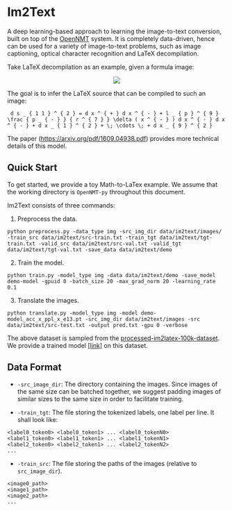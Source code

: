 # Im2Text

A deep learning-based approach to learning the image-to-text conversion, built on top of the <a href="http://opennmt.net/">OpenNMT</a> system. It is completely data-driven, hence can be used for a variety of image-to-text problems, such as image captioning, optical character recognition and LaTeX decompilation. 

Take LaTeX decompilation as an example, given a formula image:

<p align="center"><img src="http://lstm.seas.harvard.edu/latex/results/website/images/119b93a445-orig.png"></p>

The goal is to infer the LaTeX source that can be compiled to such an image:

```
 d s _ { 1 1 } ^ { 2 } = d x ^ { + } d x ^ { - } + l _ { p } ^ { 9 } \frac { p _ { - } } { r ^ { 7 } } \delta ( x ^ { - } ) d x ^ { - } d x ^ { - } + d x _ { 1 } ^ { 2 } + \; \cdots \; + d x _ { 9 } ^ { 2 } 
```

The paper (https://arxiv.org/pdf/1609.04938.pdf) provides more technical details of this model.

## Quick Start

To get started, we provide a toy Math-to-LaTex example. We assume that the working directory is `OpenNMT-py` throughout this document.

Im2Text consists of three commands:

1) Preprocess the data.

```
python preprocess.py -data_type img -src_img_dir data/im2text/images/ -train_src data/im2text/src-train.txt -train_tgt data/im2text/tgt-train.txt -valid_src data/im2text/src-val.txt -valid_tgt data/im2text/tgt-val.txt -save_data data/im2text/demo
```

2) Train the model.

```
python train.py -model_type img -data data/im2text/demo -save_model demo-model -gpuid 0 -batch_size 20 -max_grad_norm 20 -learning_rate 0.1
```

3) Translate the images.

```
python translate.py -model_type img -model demo-model_acc_x_ppl_x_e13.pt -src_img_dir data/im2text/images -src data/im2text/src-test.txt -output pred.txt -gpu 0 -verbose
```

The above dataset is sampled from the [processed-im2latex-100k-dataset](http://lstm.seas.harvard.edu/latex/py-processed-im2latex-100k-dataset.tgz). We provide a trained model [[link]](http://lstm.seas.harvard.edu/latex/py-model.pt) on this dataset.

## Data Format

* `-src_image_dir`: The directory containing the images. Since images of the same size can be batched together, we suggest padding images of similar sizes to the same size in order to facilitate training.

* `-train_tgt`: The file storing the tokenized labels, one label per line. It shall look like:
```
<label0_token0> <label0_token1> ... <label0_tokenN0>
<label1_token0> <label1_token1> ... <label1_tokenN1>
<label2_token0> <label2_token1> ... <label2_tokenN2>
...
```

* `-train_src`: The file storing the paths of the images (relative to `src_image_dir`).
```
<image0_path>
<image1_path>
<image2_path>
...
```
